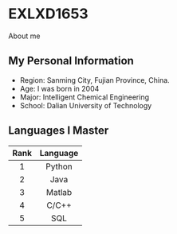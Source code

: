 # EXLXD1653
About me

## My Personal Information

- Region: Sanming City, Fujian Province, China.
- Age: I was born in 2004
- Major: Intelligent Chemical Engineering
- School: Dalian University of Technology

## Languages I Master

|Rank|Language|
|:---:|:---:|
|1|Python|
|2|Java|
|3|Matlab|
|4|C/C++|
|5|SQL|
